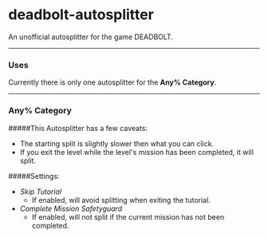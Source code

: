 # deadbolt-autosplitter
An unofficial autosplitter for the game DEADBOLT. 

---

### Uses
Currently there is only one autosplitter for the **Any% Category**.

---

### Any% Category
#####This Autosplitter has a few caveats: 
 - The starting split is slightly slower then what you can click. 
 - If you exit the level while the level's mission has been completed, it will split. 

#####Settings: 
 - *Skip Tutorial* 
   - If enabled, will avoid splitting when exiting the tutorial. 
 - *Complete Mission Safetyguard* 
   - If enabled, will not split if the current mission has not been completed. 
